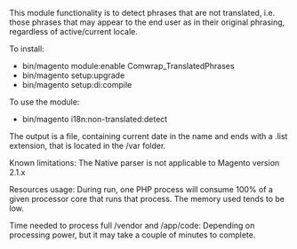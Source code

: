 This module functionality is to detect phrases that are not translated, i.e. those phrases that may appear to the end user as in their original phrasing, regardless of active/current locale.

To install:
 - bin/magento module:enable Comwrap_TranslatedPhrases
 - bin/magento setup:upgrade
 - bin/magento setup:di:compile

To use the module:
 - bin/magento i18n:non-translated:detect

The output is a file, containing current date in the name and ends with a .list extension, that is located in the /var folder.

Known limitations:
The Native parser is not applicable to Magento version 2.1.x

Resources usage:
During run, one PHP process will consume 100% of a given processor core that runs that process. The memory used tends to be low.

Time needed to process full /vendor and /app/code:
Depending on processing power, but it may take a couple of minutes to complete.


